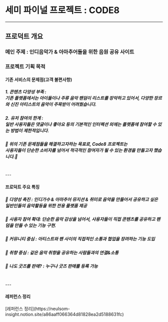<h1>세미 파이널 프로젝트 : CODE8</h1>

----
<h2>프로덕트 개요</h2>

<h3>메인 주제 : 인디음악가 & 아마추어들을 위한 음원 공유 사이트</h3>

<h3>프로젝트 기획 목적 </h3>
<h4>기존 서비스의 문제점(고객 불편사항)</h4>
       <h5> 1.  콘텐츠 다양성 부족 : </br> 기존 플랫폼에서는 아이돌이나 주류 음악 팬덤이 리스트를 장악하고 있어서, 다양한 장르와 신진 아티스트의 음악이 주목받이 어려웠습니다. </h5> 
       <h5> 2.  유저 참여의 한계 : </br> 일반 사용자들은 댓글이나 좋아요 등의 기본적인 인터렉션 외에는 플랫폼에 참여할 수 있는 방법이 제한적입니다. </h5> 

<h5>🩻 위의 기존 문제점들을 해결하고자하는 목표로, Code8 프로젝트는 </br>사용자들이 단순한 소비자를 넘어서 적극적인 참여자가 될 수 있는 환경을 만들고자 했습니다.🩻</h5>       
</br>
---

<h4>프로덕트 주요 특징</h4>

<h5>🩻 다양성 촉진 : 인디가수 & 아마추어 뮤지션 & 취미로 음악을 만들어서 공유하고 싶은 일반인들의 음악활동을 위한 전용 플랫폼 제공</h5>
<h5>🩻 사용자 참여 확대: 단순한 음악 감상을 넘어서, 사용자들이 직접 콘텐츠를 공유하고 팬덤을 만들 수 있는 기능 구현.</h5>
<h5>🩻 커뮤니티 중심 : 아티스트와 팬 사이의 직접적인 소통과 협업을 장려하는 기능 도입</h5>
<h5>🩻 취향 중심 : 같은 음악 취향을 공유하는 사람들과의 연결&소통</h5>
<h5>🩻 나도 굿즈를 판매? : 누구나 굿즈 판매를 등록 가능</h5>

</br>
---
<h4>레퍼런스 정리</h4>
 [레퍼런스 정리](https://neulsom-insight.notion.site/a86aaff066364d81828ea2d5188631fc)




